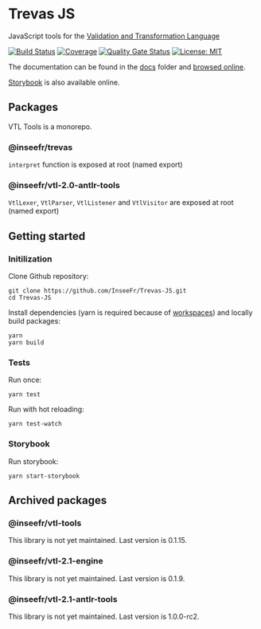 # Trevas JS

JavaScript tools for the [Validation and Transformation Language](https://sdmx.org/?page_id=5096)

[![Build Status](https://travis-ci.org/InseeFr/Trevas-JS.svg?branch=master)](https://travis-ci.org/inseefr/trevas-js)
[![Coverage](https://sonarcloud.io/api/project_badges/measure?project=InseeFr_Trevas-JS&metric=coverage)](https://sonarcloud.io/dashboard?id=InseeFr_Trevas-JS)
[![Quality Gate Status](https://sonarcloud.io/api/project_badges/measure?project=InseeFr_Trevas-JS&metric=alert_status)](https://sonarcloud.io/dashboard?id=InseeFr_Trevas-JS)
[![License: MIT](https://img.shields.io/badge/License-MIT-blue.svg)](https://opensource.org/licenses/MIT)

The documentation can be found in the [docs](https://github.com/InseeFr/Trevas-JS/tree/master/docs) folder and [browsed online](https://inseefr.github.io/Trevas-JS).

[Storybook](https://inseefr.github.io/Trevas-JS/storybook) is also available online.

## Packages

VTL Tools is a monorepo.

### @inseefr/trevas

`interpret` function is exposed at root (named export)

### @inseefr/vtl-2.0-antlr-tools

`VtlLexer`, `VtlParser`, `VtlListener` and `VtlVisitor` are exposed at root (named export)

## Getting started

### Initilization

Clone Github repository:

```
git clone https://github.com/InseeFr/Trevas-JS.git
cd Trevas-JS
```

Install dependencies (yarn is required because of [workspaces](https://classic.yarnpkg.com/en/docs/workspaces/)) and locally build packages:

```
yarn
yarn build
```

### Tests

Run once:

```
yarn test
```

Run with hot reloading:

```
yarn test-watch
```

### Storybook

Run storybook:

```
yarn start-storybook
```

## Archived packages

### @inseefr/vtl-tools

This library is not yet maintained.
Last version is 0.1.15.

### @inseefr/vtl-2.1-engine

This library is not yet maintained.
Last version is 0.1.9.

### @inseefr/vtl-2.1-antlr-tools

This library is not yet maintained.
Last version is 1.0.0-rc2.
